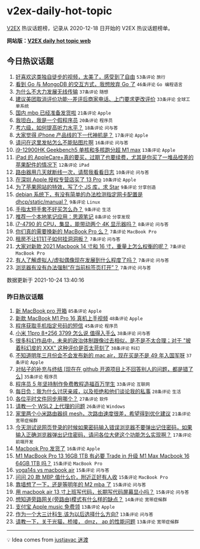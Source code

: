 # v2ex-daily-hot-topic

[V2EX](https://www.v2ex.com/) 热议话题榜，记录从 2020-12-18 日开始的 V2EX 热议话题榜单。

**网站版：[V2EX daily hot topic web](https://boojack.github.io/v2ex-daily-hot-topic-web/)**

## 今日热议话题

<!-- TODAY BEGIN -->

1. [好喜欢这类独自徒步的视频，太美了，感受到了自由](https://www.v2ex.com/t/810131) `53条评论` `旅行`
1. [看到 Go 与 MongoDB 的交互方式，我想放弃 Go 了](https://www.v2ex.com/t/810126) `46条评论` `Go 编程语言`
1. [为什么不大力发展无线传输](https://www.v2ex.com/t/810104) `37条评论` `随想`
1. [建议美团取消评价功能--差评后商家电话、上门要求更改评价](https://www.v2ex.com/t/810159) `33条评论` `全球工单系统`
1. [国内 mbp 已经准备发货啦](https://www.v2ex.com/t/810120) `21条评论` `Apple`
1. [我坦白，我是一个假程序员](https://www.v2ex.com/t/810156) `20条评论` `程序员`
1. [考六级，如何提高听力水平？](https://www.v2ex.com/t/810138) `18条评论` `问与答`
1. [大家觉得 iPhone 产品线的下一代神机是？](https://www.v2ex.com/t/810147) `17条评论` `Apple`
1. [请问在这里发帖怎么不能贴图片啊](https://www.v2ex.com/t/810127) `16条评论` `问与答`
1. [i9-12900HK Geekbench5 单核和多核跑分超 M1 max](https://www.v2ex.com/t/810190) `13条评论` `Apple`
1. [iPad 的 AppleCare+真的要买，过期了也要续费，尤其是你买了一堆品控差的苹果配件的情况下](https://www.v2ex.com/t/810150) `12条评论` `iPad`
1. [路由器用几天就断线一次，请帮我看看日志](https://www.v2ex.com/t/810155) `10条评论` `问与答`
1. [在深圳 Apple 授权专营店买了 13 Pro](https://www.v2ex.com/t/810125) `10条评论` `Apple`
1. [为了苹果网站的特效，写了个 JS 库，求 Star](https://www.v2ex.com/t/810137) `9条评论` `分享创造`
1. [debian 系统下，有没有简单的办法检测指定网卡配置是 dhcp/static/manual？](https://www.v2ex.com/t/810117) `9条评论` `Linux`
1. [手指太短手套不好买怎么办？](https://www.v2ex.com/t/810108) `9条评论` `生活`
1. [推荐一个本地笔记应用：思源笔记](https://www.v2ex.com/t/810143) `8条评论` `分享发现`
1. [i7-4790 的 CPU，集显，能带动两个 4K 显示器吗？](https://www.v2ex.com/t/810116) `8条评论` `问与答`
1. [你们真的需要换新的 MacBook Pro 么？](https://www.v2ex.com/t/810193) `7条评论` `MacBook Pro`
1. [租房不让钉钉子如何挂洞洞板？](https://www.v2ex.com/t/810188) `7条评论` `问与答`
1. [大家对新款 2021 Macbook 14 寸和 16 寸，重量上怎么权衡的呢？](https://www.v2ex.com/t/810169) `7条评论` `MacBook Pro`
1. [有人了解虚拟人/虚拟偶像现在发展到什么程度了吗？](https://www.v2ex.com/t/810167) `7条评论` `问与答`
1. [浏览器有没有办法强制“在当前标签页打开”？](https://www.v2ex.com/t/810164) `7条评论` `问与答`

数据更新于 2021-10-24 13:40:16

<!-- TODAY END -->

### 昨日热议话题

<!-- YESTERDAY BEGIN -->

1. [新 MacBook pro 开箱](https://www.v2ex.com/t/809961) `85条评论` `Apple`
1. [新款 MacBook M1 Pro 16 真机上手视频](https://www.v2ex.com/t/810038) `48条评论` `Apple`
1. [程序获取手机指定号码的短信](https://www.v2ex.com/t/809973) `45条评论` `程序员`
1. [小米 11pro 8+256 3799 怎么说 值得入手么](https://www.v2ex.com/t/809960) `38条评论` `问与答`
1. [很多科幻作品中，未来的政治体制跟像过去相似，是不是不太合理；对于 "披着科幻皮的 XXX" 这种评价是否太苛刻了](https://www.v2ex.com/t/809976) `38条评论` `科幻`
1. [不知道明年三月份会不会发布新的 mac air，现在买是不是 49 年入国军呀](https://www.v2ex.com/t/809982) `37条评论` `Apple`
1. [对帖子的补充与终结 [现在在 github 开源项目上不回答别人的问题，都是错了么]](https://www.v2ex.com/t/809972) `35条评论` `程序员`
1. [程序员 5 年坚持制作免费教程造福百万学生](https://www.v2ex.com/t/810045) `33条评论` `互联网`
1. [每日负：我为什么讨厌亲戚，以及拒绝和他们谈论我的私事](https://www.v2ex.com/t/810003) `28条评论` `生活`
1. [各位平时文件同步用哪个？](https://www.v2ex.com/t/810009) `27条评论` `软件`
1. [请教一个 WSL2 上代理的问题](https://www.v2ex.com/t/809967) `26条评论` `Windows`
1. [家里两个小米路由器组 mesh，次路由速度很差，希望得到优化建议](https://www.v2ex.com/t/810034) `21条评论` `宽带症候群`
1. [今天测试说网页登录的时候如果密码输入错误浏览器不要弹出记住密码，如果输入正确浏览器弹出记住密码，请问各位大佬这个功能怎么实现啊？](https://www.v2ex.com/t/810019) `17条评论` `前端开发`
1. [Macbook Pro 发货了](https://www.v2ex.com/t/810021) `16条评论` `Apple`
1. [M1 MacBook Pro 13 16GB 1TB 有必要 Trade in 升级 M1 Max Macbook 16 64GB 1TB 吗？](https://www.v2ex.com/t/810073) `15条评论` `MacBook Pro`
1. [yoga14s vs macbook air](https://www.v2ex.com/t/810053) `15条评论` `问与答`
1. [问问 20 款 MBP 值什么价，附近正好有人收](https://www.v2ex.com/t/810006) `15条评论` `MacBook Pro`
1. [靠墙想了一下，还是等明年的 M2 mba 了](https://www.v2ex.com/t/809998) `15条评论` `问与答`
1. [用 macbook air 13 寸上班写代码，长期写代码屏幕显小吗？](https://www.v2ex.com/t/809970) `15条评论` `问与答`
1. [想知道旁路网关(旁路由)模式有什么样的缺点？](https://www.v2ex.com/t/809992) `14条评论` `宽带症候群`
1. [支付宝 Apple music 免费领](https://www.v2ex.com/t/810035) `13条评论` `Apple`
1. [作为一个大三计科生,该为以后选择什么方向?](https://www.v2ex.com/t/809974) `13条评论` `问与答`
1. [请教一下，关于光猫，桥接， dmz， ap 的性能问题](https://www.v2ex.com/t/809966) `13条评论` `宽带症候群`

<!-- YESTERDAY END -->

---

💡 Idea comes from [justjavac 迷渡](https://github.com/justjavac/)

